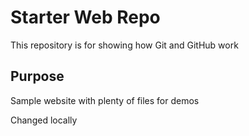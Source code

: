 # Starter Web Repo

This repository is for showing how Git and GitHub work

## Purpose

Sample website with plenty of files for demos

Changed locally